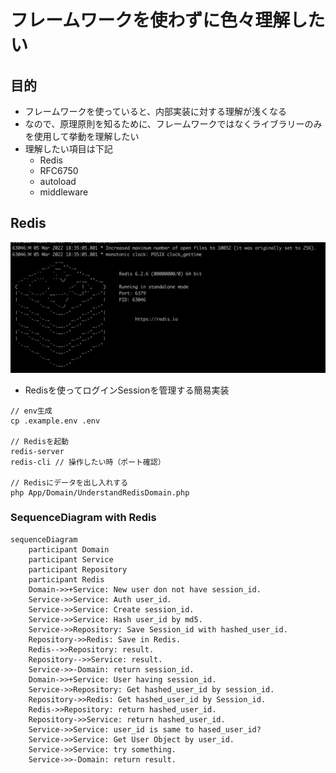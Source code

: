 # フレームワークを使わずに色々理解したい

## 目的

- フレームワークを使っていると、内部実装に対する理解が浅くなる
- なので、原理原則を知るために、フレームワークではなくライブラリーのみを使用して挙動を理解したい
- 理解したい項目は下記
  - Redis
  - RFC6750
  - autoload
  - middleware

## Redis

<img src="static/img/redis_img.png">

 - Redisを使ってログインSessionを管理する簡易実装

```
// env生成
cp .example.env .env

// Redisを起動
redis-server
redis-cli // 操作したい時（ポート確認）

// Redisにデータを出し入れする
php App/Domain/UnderstandRedisDomain.php
```

### SequenceDiagram with Redis

```mermaid
sequenceDiagram
    participant Domain
    participant Service
    participant Repository
    participant Redis
    Domain->>+Service: New user don not have session_id. 
    Service->>Service: Auth user_id.
    Service->>Service: Create session_id.
    Service->>Service: Hash user_id by md5.
    Service->>Repository: Save Session_id with hashed_user_id.
    Repository->>Redis: Save in Redis.
    Redis-->>Repository: result.
    Repository-->>Service: result.
    Service->>-Domain: return session_id.
    Domain->>+Service: User having session_id.
    Service->>Repository: Get hashed_user_id by session_id.
    Repository->>Redis: Get hashed_user_id by Session_id.
    Redis->>Repository: return hashed_user_id.
    Repository->>Service: return hashed_user_id.
    Service->>Service: user_id is same to hased_user_id?
    Service->>Service: Get User Object by user_id.
    Service->>Service: try something.
    Service->>-Domain: return result.
```